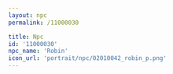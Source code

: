 ```yaml
---
layout: npc
permalink: /11000030

title: Npc
id: '11000030'
npc_name: 'Robin'
icon_url: 'portrait/npc/02010042_robin_p.png'
---
```

